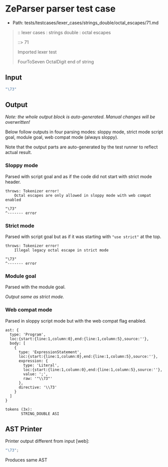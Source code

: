 # ZeParser parser test case

- Path: tests/testcases/lexer_cases/strings_double/octal_escapes/71.md

> :: lexer cases : strings double : octal escapes
>
> ::> 71
>
> Imported lexer test
>
> FourToSeven OctalDigit end of string

## Input

`````js
"\73"
`````

## Output

_Note: the whole output block is auto-generated. Manual changes will be overwritten!_

Below follow outputs in four parsing modes: sloppy mode, strict mode script goal, module goal, web compat mode (always sloppy).

Note that the output parts are auto-generated by the test runner to reflect actual result.

### Sloppy mode

Parsed with script goal and as if the code did not start with strict mode header.

`````
throws: Tokenizer error!
    Octal escapes are only allowed in sloppy mode with web compat enabled

"\73"
^------- error
`````

### Strict mode

Parsed with script goal but as if it was starting with `"use strict"` at the top.

`````
throws: Tokenizer error!
    Illegal legacy octal escape in strict mode

"\73"
^------- error
`````


### Module goal

Parsed with the module goal.

_Output same as strict mode._

### Web compat mode

Parsed in sloppy script mode but with the web compat flag enabled.

`````
ast: {
  type: 'Program',
  loc:{start:{line:1,column:0},end:{line:1,column:5},source:''},
  body: [
    {
      type: 'ExpressionStatement',
      loc:{start:{line:1,column:0},end:{line:1,column:5},source:''},
      expression: {
        type: 'Literal',
        loc:{start:{line:1,column:0},end:{line:1,column:5},source:''},
        value: ';',
        raw: '"\\73"'
      },
      directive: '\\73'
    }
  ]
}

tokens (3x):
       STRING_DOUBLE ASI
`````


## AST Printer

Printer output different from input [web]:

````js
"\73";
````

Produces same AST
